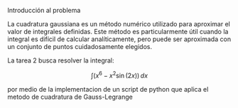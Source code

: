 Introducción al problema

La cuadratura gaussiana es un método numérico utilizado para aproximar el valor de integrales definidas. Este método es particularmente útil cuando la integral es difícil de calcular analíticamente, pero puede ser aproximada con un conjunto de puntos cuidadosamente elegidos.


La tarea 2 busca resolver la integral:

$$
\int \left( x^6 - x^2 \sin(2x) \right) \, dx
$$

por medio de la implementacion de un script de python que aplica el metodo de cuadratura de Gauss-Legrange





